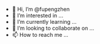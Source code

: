 - 👋 Hi, I’m @fupengzhen
- 👀 I’m interested in ...
- 🌱 I’m currently learning ...
- 💞️ I’m looking to collaborate on ...
- 📫 How to reach me ...

<!---
fupengzhen/fupengzhen is a ✨ special ✨ repository because its `README.md` (this file) appears on your GitHub profile.
You can click the Preview link to take a look at your changes.
--->
